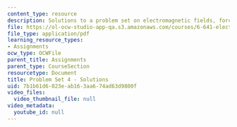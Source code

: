 ```yaml
---
content_type: resource
description: Solutions to a problem set on electromagnetic fields, forces, and motion.
file: https://ol-ocw-studio-app-qa.s3.amazonaws.com/courses/6-641-electromagnetic-fields-forces-and-motion-spring-2005/7b1b61d6023eab163aa674ad63d9800f_05_ps04_sol.pdf
file_type: application/pdf
learning_resource_types:
- Assignments
ocw_type: OCWFile
parent_title: Assignments
parent_type: CourseSection
resourcetype: Document
title: Problem Set 4 - Solutions
uid: 7b1b61d6-023e-ab16-3aa6-74ad63d9800f
video_files:
  video_thumbnail_file: null
video_metadata:
  youtube_id: null
---
```

